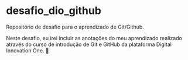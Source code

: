 # desafio_dio_github
Repositório de desafio para o aprendizado de Git/Github.

Neste desafio, eu irei incluir as anotações do meu aprendizado realizado através do curso de introdução de Git e GitHub da plataforma Digital Innovation One. :wave:
